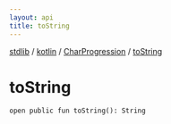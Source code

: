 ```yaml
---
layout: api
title: toString
---
```

[stdlib](../../index.html) / [kotlin](../index.html) / [CharProgression](index.html) / [toString](toString.html)

# toString

```
open public fun toString(): String
```
